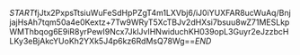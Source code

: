 $START$fjJtx2PxpsTtsiuWuFeSdHpPZgT4m1LXVbj6/iJ0iYUXFAR8ucWuAq/BnjjajHsAh7tqm50a4e0Kextz+7Tw9WRyT5XcTBJv2dHXsi7bsuu8wZ71MESLkpWMThbqog6E9iR8yrPewI9Ncx7JklJvIHNwiduchKH039opL3Guyr2eJzzbcHLKy3eBjAkcYUoKh2YXk5J4p6kz6RdMsQ78Wg==$END$
